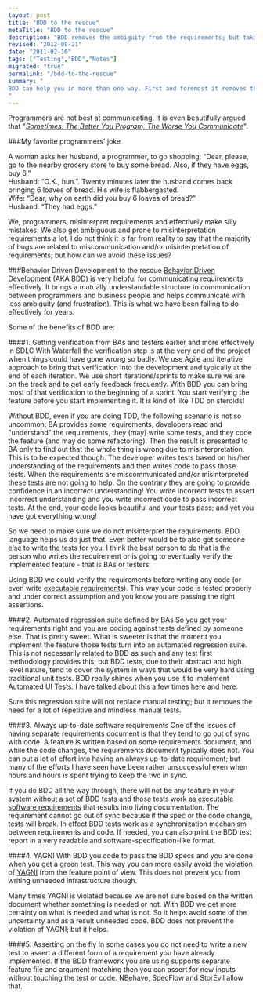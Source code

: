 ```yaml
--- 
layout: post
title: "BDD to the rescue"
metaTitle: "BDD to the rescue"
description: "BDD removes the ambiguity from the requirements; but taking it a step further could provide a lot of other benefits."
revised: "2012-08-21"
date: "2011-02-16"
tags: ["Testing","BDD","Notes"]
migrated: "true"
permalink: "/bdd-to-the-rescue"
summary: "
BDD can help you in more than one way. First and foremost it removes the ambiguity from the requirements; but taking it a step further could give you a lot of significant benefits.
"
---
```

Programmers are not best at communicating. It is even beautifully argued that "*[Sometimes, The Better You Program, The Worse You Communicate][1]*".

###My favorite programmers' joke
<p>
A woman asks her husband, a programmer, to go shopping: “Dear, please, go to the nearby grocery store to buy some bread. Also, if they have eggs, buy 6.”  <br />
Husband: “O.K., hun.”. Twenty minutes later the husband comes back bringing 6 loaves of bread. His wife is flabbergasted. <br />
Wife: “Dear, why on earth did you buy 6 loaves of bread?” <br />
Husband: “They had eggs.”
</p>

We, programmers, misinterpret requirements and effectively make silly mistakes. We also get ambiguous and prone to misinterpretation requirements a lot. I do not think it is far from reality to say that the majority of bugs are related to miscommunication and/or misinterpretation of requirements; but how can we avoid these issues?

###Behavior Driven Development to the rescue
[Behavior Driven Development][2] (AKA BDD) is very helpful for communicating requirements effectively. It brings a mutually understandable structure to communication between programmers and business people and helps communicate with less ambiguity (and frustration). This is what we have been failing to do effectively for years.

Some of the benefits of BDD are:

####1. Getting verification from BAs and testers earlier and more effectively in SDLC
With Waterfall the verification step is at the very end of the project when things could have gone wrong so badly. We use Agile and iterative approach to bring that verification into the development and typically at the end of each iteration. We use short iterations/sprints to make sure we are on the track and to get early feedback frequently. With BDD you can bring most of that verification to the beginning of a sprint. You start verifying the feature before you start implementing it. It is kind of like TDD on steroids!

Without BDD, even if you are doing TDD, the following scenario is not so uncommon: BA provides some requirements, developers read and "understand" the requirements, they (may) write some tests, and they code the feature (and may do some refactoring). Then the result is presented to BA only to find out that the whole thing is wrong due to misinterpretation. This is to be expected though. The developer writes tests based on his/her understanding of the requirements and then writes code to pass those tests. When the requirements are miscommunicated and/or misinterpreted these tests are not going to help. On the contrary they are going to provide confidence in an incorrect understanding! You write incorrect tests to assert incorrect understanding and you write incorrect code to pass incorrect tests. At the end, your code looks beautiful and your tests pass; and yet you have got everything wrong!

So we need to make sure we do not misinterpret the requirements. BDD language helps us do just that. Even better would be to also get someone else to write the tests for you. I think the best person to do that is the person who writes the requirement or is going to eventually verify the implemented feature - that is BAs or testers.

Using BDD we could verify the requirements before writing any code (or even write [executable requirements][3]). This way your code is tested properly and under correct assumption and you know you are passing the right assertions. 

####2. Automated regression suite defined by BAs
So you got your requirements right and you are coding against tests defined by someone else. That is pretty sweet. What is sweeter is that the moment you implement the feature those tests turn into an automated regression suite. This is not necessarily related to BDD as such and any test first methodology provides this; but BDD tests, due to their abstract and high level nature, tend to cover the system in ways that would be very hard using traditional unit tests. BDD really shines when you use it to implement Automated UI Tests. I have talked about this a few times [here][4] and [here][5].

Sure this regression suite will not replace manual testing; but it removes the need for a lot of repetitive and mindless manual tests.

####3. Always up-to-date software requirements 
One of the issues of having separate requirements document is that they tend to go out of sync with code. A feature is written based on some requirements document, and while the code changes, the requirements document typically does not. You can put a lot of effort into having an always up-to-date requirement; but many of the efforts I have seen have been rather unsuccessful even when hours and hours is spent trying to keep the two in sync.

If you do BDD all the way through, there will not be any feature in your system without a set of BDD tests and those tests work as [executable software requirements][6] that results into living documentation. The requirement cannot go out of sync because if the spec or the code change, tests will break. In effect BDD tests work as a synchronization mechanism between requirements and code. If needed, you can also print the BDD test report in a very readable and software-specification-like format.

####4. YAGNI
With BDD you code to pass the BDD specs and you are done when you get a green test. This way you can more easily avoid the violation of [YAGNI][7] from the feature point of view. This does not prevent you from writing unneeded infrastructure though.

Many times YAGNI is violated because we are not sure based on the written document whether something is needed or not. With BDD we get more certainty on what is needed and what is not. So it helps avoid some of the uncertainty and as a result unneeded code. BDD does not prevent the violation of YAGNI; but it helps.

####5. Asserting on the fly 
In some cases you do not need to write a new test to assert a different form of a requirement you have already implemented. If the BDD framework you are using supports separate feature file and argument matching then you can assert for new inputs without touching the test or code. NBehave, SpecFlow and StorEvil allow that.


  [1]: http://secretgeek.net/program_communicate_4reasons.asp
  [2]: http://dannorth.net/introducing-bdd/
  [3]: /executable-requirements
  [4]: /presentations/automated-ui-testing-done-right-at-dddsydney
  [5]: /presentations/auit-qmsdnug
  [6]: /executable-requirements
  [7]: http://c2.com/xp/YouArentGonnaNeedIt.html